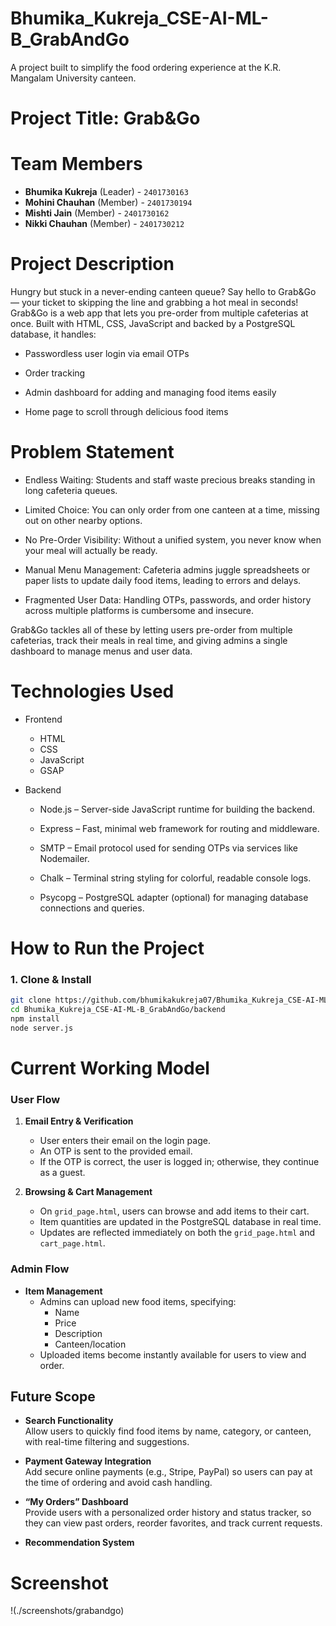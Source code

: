 # Bhumika_Kukreja_CSE-AI-ML-B_GrabAndGo
A project built to simplify the food ordering experience at the K.R. Mangalam University canteen.

# Project Title: Grab&Go

# Team Members
- **Bhumika Kukreja** (Leader) - `2401730163`  
- **Mohini Chauhan** (Member) - `2401730194`  
- **Mishti Jain** (Member) - `2401730162`  
- **Nikki Chauhan** (Member) - `2401730212`

# Project Description

Hungry but stuck in a never-ending canteen queue? Say hello to Grab&Go — your ticket to skipping the line and grabbing a hot meal in seconds!
Grab&Go is a web app that lets you pre-order from multiple cafeterias at once. Built with HTML, CSS, JavaScript and backed by a PostgreSQL database, it handles:

- Passwordless user login via email OTPs

- Order tracking

- Admin dashboard for adding and managing food items easily

- Home page to scroll through delicious food items

# Problem Statement

- Endless Waiting: Students and staff waste precious breaks standing in long cafeteria queues.

- Limited Choice: You can only order from one canteen at a time, missing out on other nearby options.

- No Pre-Order Visibility: Without a unified system, you never know when your meal will actually be ready.

- Manual Menu Management: Cafeteria admins juggle spreadsheets or paper lists to update daily food items, leading to errors and delays.

- Fragmented User Data: Handling OTPs, passwords, and order history across multiple platforms is cumbersome and insecure.

Grab&Go tackles all of these by letting users pre-order from multiple cafeterias, track their meals in real time, and giving admins a single dashboard to manage menus and user data.

# Technologies Used

- Frontend
  - HTML
  - CSS
  - JavaScript
  - GSAP
  
- Backend
  - Node.js – Server-side JavaScript runtime for building the backend.

  - Express – Fast, minimal web framework for routing and middleware.

  - SMTP – Email protocol used for sending OTPs via services like Nodemailer.

  - Chalk – Terminal string styling for colorful, readable console logs.

  - Psycopg – PostgreSQL adapter (optional) for managing database connections and queries.

# How to Run the Project

### 1. Clone & Install
```bash
git clone https://github.com/bhumikakukreja07/Bhumika_Kukreja_CSE-AI-ML-B_GrabAndGo.git
cd Bhumika_Kukreja_CSE-AI-ML-B_GrabAndGo/backend
npm install
node server.js
```

# Current Working Model

### User Flow
1. **Email Entry & Verification**  
   - User enters their email on the login page.  
   - An OTP is sent to the provided email.  
   - If the OTP is correct, the user is logged in; otherwise, they continue as a guest.

2. **Browsing & Cart Management**  
   - On `grid_page.html`, users can browse and add items to their cart.  
   - Item quantities are updated in the PostgreSQL database in real time.  
   - Updates are reflected immediately on both the `grid_page.html` and `cart_page.html`.

### Admin Flow
- **Item Management**  
  - Admins can upload new food items, specifying:  
    - Name  
    - Price  
    - Description  
    - Canteen/location  
  - Uploaded items become instantly available for users to view and order.

## Future Scope

- **Search Functionality**  
  Allow users to quickly find food items by name, category, or canteen, with real-time filtering and suggestions.

- **Payment Gateway Integration**  
  Add secure online payments (e.g., Stripe, PayPal) so users can pay at the time of ordering and avoid cash handling.

- **“My Orders” Dashboard**  
  Provide users with a personalized order history and status tracker, so they can view past orders, reorder favorites, and track current requests.

- **Recommendation System**
  
# Screenshot
!(./screenshots/grabandgo)
